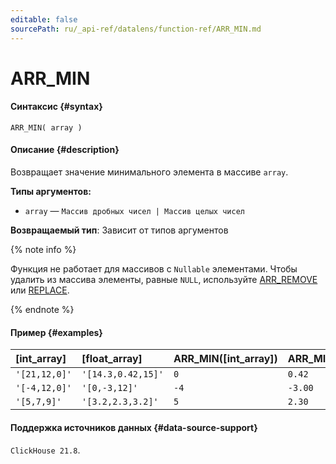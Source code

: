 ```yaml
---
editable: false
sourcePath: ru/_api-ref/datalens/function-ref/ARR_MIN.md
---
```


# ARR_MIN



#### Синтаксис {#syntax}


```
ARR_MIN( array )
```

#### Описание {#description}
Возвращает значение минимального элемента в массиве `array`.

**Типы аргументов:**
- `array` — `Массив дробных чисел | Массив целых чисел`


**Возвращаемый тип**: Зависит от типов аргументов

{% note info %}

Функция не работает для массивов с `Nullable` элементами. Чтобы удалить из массива элементы, равные `NULL`, используйте [ARR_REMOVE](ARR_REMOVE.md) или [REPLACE](REPLACE_ARRAY.md).

{% endnote %}


#### Пример {#examples}



| **[int_array]**   | **[float_array]**   | **ARR_MIN([int_array])**   | **ARR_MIN([float_array])**   |
|:------------------|:--------------------|:---------------------------|:-----------------------------|
| `'[21,12,0]'`     | `'[14.3,0.42,15]'`  | `0`                        | `0.42`                       |
| `'[-4,12,0]'`     | `'[0,-3,12]'`       | `-4`                       | `-3.00`                      |
| `'[5,7,9]'`       | `'[3.2,2.3,3.2]'`   | `5`                        | `2.30`                       |




#### Поддержка источников данных {#data-source-support}

`ClickHouse 21.8`.
